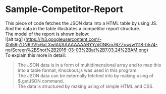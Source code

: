 # Sample-Competitor-Report
This piece of code fetches the JSON data into a HTML table by using JS. <br/>
And the data in the table illustrates a competitor report structure. <br/>
The model of the report is shown below:<br/>
![alt tag] (https://lh3.googleusercontent.com/-Xhl56jZDN6I/Vtc6aLXwIAI/AAAAAAAABYY/dONKm76ZZow/w1118-h574-no/Screen%2BShot%2B2016-03-03%2Bat%2B7.03.24%2BAM.png)
<br/>
To explain this more in detail:<br/>
>The JSON data is in a form of multidimensional array and to map this into a table format, Knockout.js was used in this program. <br/>
>The JSON data can be externally fetched into by making using of $.getJSON command. <br/>
>The data is structured by making using of simple HTML and CSS.<br/>

